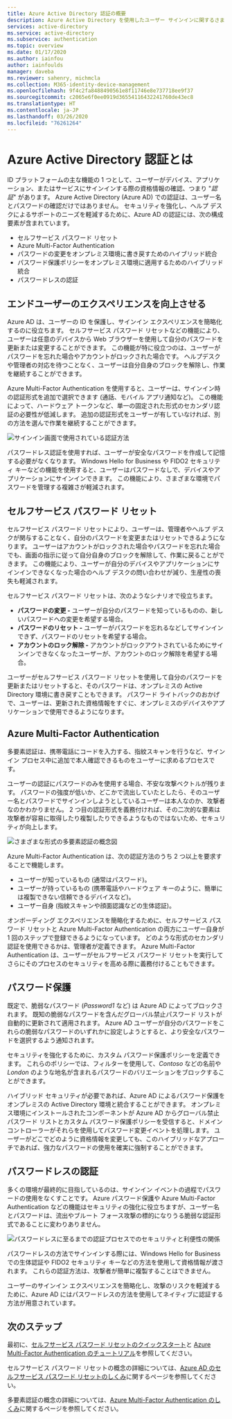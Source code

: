 ```yaml
---
title: Azure Active Directory 認証の概要
description: Azure Active Directory を使用したユーザー サインインに関するさまざまな認証方法とセキュリティ機能について説明します。
services: active-directory
ms.service: active-directory
ms.subservice: authentication
ms.topic: overview
ms.date: 01/17/2020
ms.author: iainfou
author: iainfoulds
manager: daveba
ms.reviewer: sahenry, michmcla
ms.collection: M365-identity-device-management
ms.openlocfilehash: 9f4c2fa8488490561e8f11746e8e737718ee9f37
ms.sourcegitcommit: c2065e6f0ee0919d36554116432241760de43ec8
ms.translationtype: HT
ms.contentlocale: ja-JP
ms.lasthandoff: 03/26/2020
ms.locfileid: "76261264"
---
```

# <a name="what-is-azure-active-directory-authentication"></a>Azure Active Directory 認証とは

ID プラットフォームの主な機能の 1 つとして、ユーザーがデバイス、アプリケーション、またはサービスにサインインする際の資格情報の確認、つまり "*認証*" があります。 Azure Active Directory (Azure AD) での認証は、ユーザー名とパスワードの確認だけではありません。 セキュリティを強化し、ヘルプ デスクによるサポートのニーズを軽減するために、Azure AD の認証には、次の構成要素が含まれています。

* セルフサービス パスワード リセット
* Azure Multi-Factor Authentication
* パスワードの変更をオンプレミス環境に書き戻すためのハイブリッド統合
* パスワード保護ポリシーをオンプレミス環境に適用するためのハイブリッド統合
* パスワードレスの認証

## <a name="improve-the-end-user-experience"></a>エンドユーザーのエクスペリエンスを向上させる

Azure AD は、ユーザーの ID を保護し、サインイン エクスペリエンスを簡略化するのに役立ちます。 セルフサービス パスワード リセットなどの機能により、ユーザーは任意のデバイスから Web ブラウザーを使用して自分のパスワードを更新または変更することができます。 この機能が特に役立つのは、ユーザーがパスワードを忘れた場合やアカウントがロックされた場合です。 ヘルプデスクや管理者の対応を待つことなく、ユーザーは自分自身のブロックを解除し、作業を継続することができます。

Azure Multi-Factor Authentication を使用すると、ユーザーは、サインイン時の認証形式を追加で選択できます (通話、モバイル アプリ通知など)。 この機能によって、ハードウェア トークンなど、単一の固定された形式のセカンダリ認証の必要性が低減します。 追加の認証形式をユーザーが有していなければ、別の方法を選んで作業を継続することができます。

![サインイン画面で使用されている認証方法](media/concept-authentication-methods/overview-login.png)

パスワードレス認証を使用すれば、ユーザーが安全なパスワードを作成して記憶する必要がなくなります。 Windows Hello for Business や FIDO2 セキュリティ キーなどの機能を使用すると、ユーザーはパスワードなしで、デバイスやアプリケーションにサインインできます。 この機能により、さまざまな環境でパスワードを管理する複雑さが軽減されます。

## <a name="self-service-password-reset"></a>セルフサービス パスワード リセット

セルフサービス パスワード リセットにより、ユーザーは、管理者やヘルプ デスクが関与することなく、自分のパスワードを変更またはリセットできるようになります。 ユーザーはアカウントがロックされた場合やパスワードを忘れた場合でも、画面の指示に従って自分自身のブロックを解除して、作業に戻ることができます。 この機能により、ユーザーが自分のデバイスやアプリケーションにサインインできなくなった場合のヘルプ デスクの問い合わせが減り、生産性の喪失も軽減されます。

セルフサービス パスワード リセットは、次のようなシナリオで役立ちます。

* **パスワードの変更 -** ユーザーが自分のパスワードを知っているものの、新しいパスワードへの変更を希望する場合。
* **パスワードのリセット -** ユーザーがパスワードを忘れるなどしてサインインできず、パスワードのリセットを希望する場合。
* **アカウントのロック解除 -** アカウントがロックアウトされているためにサインインできなくなったユーザーが、アカウントのロック解除を希望する場合。

ユーザーがセルフサービス パスワード リセットを使用して自分のパスワードを更新またはリセットすると、そのパスワードは、オンプレミスの Active Directory 環境に書き戻すこともできます。 パスワード ライトバックのおかげで、ユーザーは、更新された資格情報をすぐに、オンプレミスのデバイスやアプリケーションで使用できるようになります。

## <a name="azure-multi-factor-authentication"></a>Azure Multi-Factor Authentication

多要素認証は、携帯電話にコードを入力する、指紋スキャンを行うなど、サインイン プロセス中に追加で本人確認できるものをユーザーに求めるプロセスです。

ユーザーの認証にパスワードのみを使用する場合、不安な攻撃ベクトルが残ります。 パスワードの強度が低いか、どこかで流出していたとしたら、そのユーザー名とパスワードでサインインしようとしているユーザーは本人なのか、攻撃者なのかわかりません。 2 つ目の認証形式を義務付ければ、その二次的な要素は攻撃者が容易に取得したり複製したりできるようなものではないため、セキュリティが向上します。

![さまざまな形式の多要素認証の概念図](./media/concept-mfa-howitworks/methods.png)

Azure Multi-Factor Authentication は、次の認証方法のうち 2 つ以上を要求することで機能します。

* ユーザーが知っているもの (通常はパスワード)。
* ユーザーが持っているもの (携帯電話やハードウェア キーのように、簡単には複製できない信頼できるデバイスなど)。
* ユーザー自身 (指紋スキャンや顔面認識などの生体認証)。

オンボーディング エクスペリエンスを簡略化するために、セルフサービス パスワード リセットと Azure Multi-Factor Authentication の両方にユーザー自身が 1 回のステップで登録できるようになっています。 どのような形式のセカンダリ認証を使用できるかは、管理者が定義できます。 Azure Multi-Factor Authentication は、ユーザーがセルフサービス パスワード リセットを実行してさらにそのプロセスのセキュリティを高める際に義務付けることもできます。

## <a name="password-protection"></a>パスワード保護

既定で、脆弱なパスワード (*Password1* など) は Azure AD によってブロックされます。 既知の脆弱なパスワードを含んだグローバル禁止パスワード リストが自動的に更新されて適用されます。 Azure AD ユーザーが自分のパスワードをこれらの脆弱なパスワードのいずれかに設定しようとすると、より安全なパスワードを選択するよう通知されます。

セキュリティを強化するために、カスタム パスワード保護ポリシーを定義できます。 これらのポリシーでは、フィルターを使用して、*Contoso* などの名前や *London* のような地名が含まれるパスワードのバリエーションをブロックすることができます。

ハイブリッド セキュリティが必要であれば、Azure AD によるパスワード保護をオンプレミスの Active Directory 環境と統合することができます。 オンプレミス環境にインストールされたコンポーネントが Azure AD からグローバル禁止パスワード リストとカスタム パスワード保護ポリシーを受信すると、ドメイン コントローラーがそれらを使用してパスワード変更イベントを処理します。 ユーザーがどこでどのように資格情報を変更しても、このハイブリッドなアプローチであれば、強力なパスワードの使用を確実に強制することができます。

## <a name="passwordless-authentication"></a>パスワードレスの認証

多くの環境が最終的に目指しているのは、サインイン イベントの過程でパスワードの使用をなくすことです。 Azure パスワード保護や Azure Multi-Factor Authentication などの機能はセキュリティの強化に役立ちますが、ユーザー名とパスワードは、流出やブルート フォース攻撃の標的になりうる脆弱な認証形式であることに変わりありません。

![パスワードレスに至るまでの認証プロセスでのセキュリティと利便性の関係](./media/concept-authentication-passwordless/passwordless-convenience-security.png)

パスワードレスの方法でサインインする際には、Windows Hello for Business での生体認証や FIDO2 セキュリティ キーなどの方法を使用して資格情報が渡されます。 これらの認証方法は、攻撃者が簡単に複製することはできません。

ユーザーのサインイン エクスペリエンスを簡略化し、攻撃のリスクを軽減するために、Azure AD にはパスワードレスの方法を使用してネイティブに認証する方法が用意されています。

## <a name="next-steps"></a>次のステップ

最初に、[セルフサービス パスワード リセットのクイックスタート][quickstart-sspr]と [Azure Multi-Factor Authentication のチュートリアル][tutorial-mfa-applications]を参照してください。

セルフサービス パスワード リセットの概念の詳細については、[Azure AD のセルフサービス パスワード リセットのしくみ][concept-sspr]に関するページを参照してください。

多要素認証の概念の詳細については、[Azure Multi-Factor Authentication のしくみ][concept-mfa]に関するページを参照してください。

<!-- INTERNAL LINKS -->
[quickstart-sspr]: quickstart-sspr.md
[tutorial-mfa-applications]: tutorial-mfa-applications.md
[concept-sspr]: concept-sspr-howitworks.md
[concept-mfa]: concept-mfa-howitworks.md
